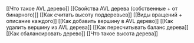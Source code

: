 [[Что такое AVL дерево]]
[[Свойства AVL дерева (собственные + от бинарного)]]
[[Как считать высоту поддеревьев]]
[[Виды вращений + описание каждого]]
[[Как добавить вершину в AVL дерево]]
[[Как удалить вершину из AVL дерева]]
[[Как пересчитывать баланс дерева]]
[[Как сбалансировать дерево]]
[[Что такое высота дерева]]

